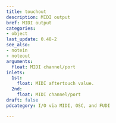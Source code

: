 ```yaml
---
title: touchout
description: MIDI output
bref: MIDI output
categories:
- object
last_update: 0.48-2
see_also:
- notein
- noteout
arguments:
  float: MIDI channel/port
inlets:
  1st:
    float: MIDI aftertouch value.
  2nd:
    float: MIDI channel/port
draft: false
pdcategory: I/O via MIDI, OSC, and FUDI

---
```


